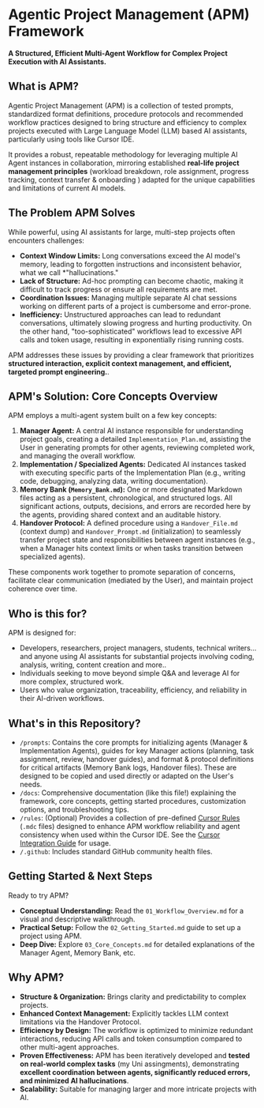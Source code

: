 # Agentic Project Management (APM) Framework

**A Structured, Efficient Multi-Agent Workflow for Complex Project Execution with AI Assistants.**

## What is APM?

Agentic Project Management (APM) is a collection of tested prompts, standardized format definitions, procedure protocols and recommended workflow practices designed to bring structure and efficiency to complex projects executed with Large Language Model (LLM) based AI assistants, particularly using tools like Cursor IDE.

It provides a robust, repeatable methodology for leveraging multiple AI Agent instances in collaboration, mirroring established **real-life project management principles** (workload breakdown, role assignment, progress tracking, context transfer & onboarding ) adapted for the unique capabilities and limitations of current AI models.

## The Problem APM Solves

While powerful, using AI assistants for large, multi-step projects often encounters challenges:

*   **Context Window Limits:** Long conversations exceed the AI model's memory, leading to forgotten instructions and inconsistent behavior, what we call *"hallucinations."
*   **Lack of Structure:** Ad-hoc prompting can become chaotic, making it difficult to track progress or ensure all requirements are met.
*   **Coordination Issues:** Managing multiple separate AI chat sessions working on different parts of a project is cumbersome and error-prone.
*   **Inefficiency:** Unstructured approaches can lead to redundant conversations, ultimately slowing progress and hurting productivity. On the other hand, "too-sophisticated" workflows lead to excessive API calls and token usage, resulting in exponentially rising running costs.

APM addresses these issues by providing a clear framework that prioritizes **structured interaction, explicit context management, and efficient, targeted prompt engineering.**.

## APM's Solution: Core Concepts Overview

APM employs a multi-agent system built on a few key concepts:

1.  **Manager Agent:** A central AI instance responsible for understanding project goals, creating a detailed `Implementation_Plan.md`, assisting the User in generating prompts for other agents, reviewing completed work, and managing the overall workflow.
2.  **Implementation / Specialized Agents:** Dedicated AI instances tasked with executing specific parts of the Implementation Plan (e.g., writing code, debugging, analyzing data, writing documentation).
3.  **Memory Bank (`Memory_Bank.md`):** One or more designated Markdown files acting as a persistent, chronological, and structured logs. All significant actions, outputs, decisions, and errors are recorded here by the agents, providing shared context and an auditable history.
4.  **Handover Protocol:** A defined procedure using a `Handover_File.md` (context dump) and `Handover_Prompt.md` (initialization) to seamlessly transfer project state and responsibilities between agent instances (e.g., when a Manager hits context limits or when tasks transition between specialized agents).

These components work together to promote separation of concerns, facilitate clear communication (mediated by the User), and maintain project coherence over time.

## Who is this for?

APM is designed for:

*   Developers, researchers, project managers, students, technical writers... and anyone using AI assistants for substantial projects involving coding, analysis, writing, content creation and more..
*   Individuals seeking to move beyond simple Q&A and leverage AI for more complex, structured work.
*   Users who value organization, traceability, efficiency, and reliability in their AI-driven workflows.

## What's in this Repository?

*   `/prompts`: Contains the core prompts for initializing agents (Manager & Implementation Agents), guides for key Manager actions (planning, task assignment, review, handover guides), and format & protocol definitions for critical artifacts (Memory Bank logs, Handover files). These are designed to be copied and used directly or adapted on the User's needs.
*   `/docs`: Comprehensive documentation (like this file!) explaining the framework, core concepts, getting started procedures, customization options, and troubleshooting tips.
*   `/rules`: (Optional) Provides a collection of pre-defined [Cursor Rules](https://docs.cursor.com/context/rules) (`.mdc` files) designed to enhance APM workflow reliability and agent consistency when used within the Cursor IDE. See the [Cursor Integration Guide](04_Cursor_Integration_Guide.md) for usage.
*   `/.github`: Includes standard GitHub community health files.

## Getting Started & Next Steps

Ready to try APM?

*   **Conceptual Understanding:** Read the `01_Workflow_Overview.md` for a visual and descriptive walkthrough.
*   **Practical Setup:** Follow the `02_Getting_Started.md` guide to set up a project using APM.
*   **Deep Dive:** Explore `03_Core_Concepts.md` for detailed explanations of the Manager Agent, Memory Bank, etc.

## Why APM?

*   **Structure & Organization:** Brings clarity and predictability to complex projects.
*   **Enhanced Context Management:** Explicitly tackles LLM context limitations via the Handover Protocol.
*   **Efficiency by Design:** The workflow is optimized to minimize redundant interactions, reducing API calls and token consumption compared to other multi-agent approaches.
*   **Proven Effectiveness:** APM has been iteratively developed and **tested on real-world complex tasks** (my Uni assingments), demonstrating **excellent coordination between agents, significantly reduced errors, and minimized AI hallucinations**.
*   **Scalability:** Suitable for managing larger and more intricate projects with AI.
